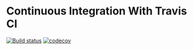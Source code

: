 # Continuous Integration With Travis CI


[![Build status](https://travis-ci.org/hmunshi/travis-lab.svg?master)](https://travis-ci.org/hmunshi) [![codecov](https://codecov.io/gh/hmunshi/travisCI/branch/master/graph/badge.svg)](https://codecov.io/gh/hmunshi/travisCI)